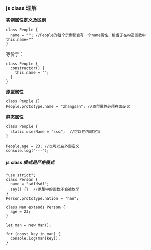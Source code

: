### js class 理解

**实例属性定义及区别**

```
class People {
  name = ""; //People的每个示例都会有一个name属性，相当于在构造函数中this.name=""
}
```

等价于：

```
class People {
  constructor() {
    this.name = "";
  }
}
```

**原型属性**

```
class People {}
People.prototype.name = "zhangsan"; //原型属性必须在面定义
```

**静态属性**

```
class People {
  static userName = "sss";  //可以在内部定义
}

People.age = 23; //也可以在外部定义
console.log("---");
```

##### js class 模式是严格模式

```
"use strict";
class Person {
  name = "sdfdsdf";
  say() {}  //原型中的函数不会被枚举
}
Person.prototype.nation = "han";

class Man extends Person {
  age = 23;
}

let man = new Man();

for (const key in man) {
  console.log(man[key]);
}
```
